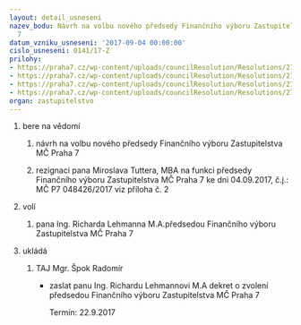 ```yaml
---
layout: detail_usneseni
nazev_bodu: Návrh na volbu nového předsedy Finančního výboru Zastupitelstva MČ Praha
  7
datum_vzniku_usneseni: '2017-09-04 00:00:00'
cislo_usneseni: 0141/17-Z
prilohy:
- https://praha7.cz/wp-content/uploads/councilResolution/Resolutions/27313/export/Duvodovazprava_novypredsedaFV~244206.doc
- https://praha7.cz/wp-content/uploads/councilResolution/Resolutions/27313/export/Rezignace_Tutter_zapsana~244205.pdf
- https://praha7.cz/wp-content/uploads/councilResolution/Resolutions/27313/export/usnesenirmc_080217R_59_29082017_novypredsedaFV~244204.pdf
- https://praha7.cz/wp-content/uploads/councilResolution/Resolutions/27313/export/export~301123.pdf
organ: zastupitelstvo
---
```

<ol class="urzList_view" id="urzList">
<li class="urzClass1" id=""><span name="1">bere na vědomí</span> 
<ol class="urzOlClass">
<li class="urzClass2" style="TEXT-ALIGN: left" id=""><span><p>návrh na volbu nového předsedy Finančního výboru Zastupitelstva MČ Praha 7</p></span></li>
<li class="urzClass2" style="TEXT-ALIGN: left" id=""><span><p>rezignaci pana Miroslava Tuttera, MBA na funkci předsedy Finančního výboru Zastupitelstva MČ Praha 7 ke dni 04.09.2017, č.j.: MČ P7&nbsp;048426/2017 viz příloha č. 2</p></span></li></ol></li>
<li class="urzClass1" id=""><span name="34">volí</span> 
<ol class="urzOlClass">
<li class="urzClass2" style="TEXT-ALIGN: left" id=""><span><p>pana Ing. Richarda Lehmanna M.A.předsedou Finančního výboru Zastupitelstva MČ Praha 7</p></span></li></ol></li><li class="urzClass1" id="urzUkoly"><span name="1">ukládá</span><ol class="urzOlClass"><li class="urzClass2"><span><p>TAJ Mgr. Špok Radomír</p></span><ul class="urzUlClass"><li class="urzClass3"><span><p>zaslat panu Ing. Richardu Lehmannovi M.A dekret o zvolení předsedou Finančního výboru Zastupitelstva MČ Praha 7</p></span><span class="urzUkolTermin">  Termín:&nbsp;22.9.2017</span></li></ul></li></ol></li>
</ol>